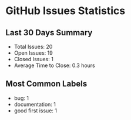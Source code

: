 # GitHub Issues Statistics

## Last 30 Days Summary
- Total Issues: 20
- Open Issues: 19
- Closed Issues: 1
- Average Time to Close: 0.3 hours

## Most Common Labels
- bug: 1
- documentation: 1
- good first issue: 1
